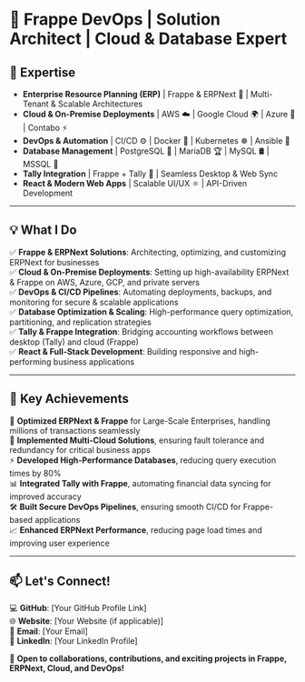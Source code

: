 # 🚀 Frappe DevOps | Solution Architect | Cloud & Database Expert

## 🔹 Expertise
- **Enterprise Resource Planning (ERP)** | Frappe & ERPNext 🏢 | Multi-Tenant & Scalable Architectures
- **Cloud & On-Premise Deployments** | AWS ☁️ | Google Cloud 🌍 | Azure 🔵 | Contabo ⚡
- **DevOps & Automation** | CI/CD ⚙️ | Docker 🐳 | Kubernetes ☸️ | Ansible 🤖
- **Database Management** | PostgreSQL 🐘 | MariaDB 🏆 | MySQL 🛢️ | MSSQL 🎯
- **Tally Integration** | Frappe + Tally 🔗 | Seamless Desktop & Web Sync
- **React & Modern Web Apps** | Scalable UI/UX ⚛️ | API-Driven Development

---

## 💡 What I Do
✅ **Frappe & ERPNext Solutions**: Architecting, optimizing, and customizing ERPNext for businesses  
✅ **Cloud & On-Premise Deployments**: Setting up high-availability ERPNext & Frappe on AWS, Azure, GCP, and private servers  
✅ **DevOps & CI/CD Pipelines**: Automating deployments, backups, and monitoring for secure & scalable applications  
✅ **Database Optimization & Scaling**: High-performance query optimization, partitioning, and replication strategies  
✅ **Tally & Frappe Integration**: Bridging accounting workflows between desktop (Tally) and cloud (Frappe)  
✅ **React & Full-Stack Development**: Building responsive and high-performing business applications  

---

## 🌟 Key Achievements
🚀 **Optimized ERPNext & Frappe** for Large-Scale Enterprises, handling millions of transactions seamlessly  
🔄 **Implemented Multi-Cloud Solutions**, ensuring fault tolerance and redundancy for critical business apps  
⚡ **Developed High-Performance Databases**, reducing query execution times by 80%  
📊 **Integrated Tally with Frappe**, automating financial data syncing for improved accuracy  
🛠️ **Built Secure DevOps Pipelines**, ensuring smooth CI/CD for Frappe-based applications  
📈 **Enhanced ERPNext Performance**, reducing page load times and improving user experience  

---

## 📫 Let's Connect!
💻 **GitHub**: [Your GitHub Profile Link]  
🌐 **Website**: [Your Website (if applicable)]  
📧 **Email**: [Your Email]  
🤝 **LinkedIn**: [Your LinkedIn Profile]  

🚀 **Open to collaborations, contributions, and exciting projects in Frappe, ERPNext, Cloud, and DevOps!**
